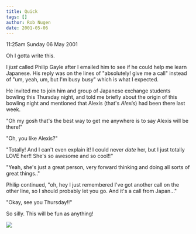 ```yaml
---
title: Quick
tags: []
author: Rob Nugen
date: 2001-05-06
---
```


<p class=date>11:25am Sunday 06 May 2001</p>

<p>Oh I gotta write this.</p>

<p>I <em>just</em> called Philip Gayle after I emailed
him to see if he could help me learn Japanese.  His
reply was on the lines of "absolutely!  give me a
call"  instead of "um, yeah, um, but I'm busy busy"
which is what I expected.</p>

<p>He invited me to join him and group of Japanese
exchange students bowling this Thursday night, and
told me briefly about the origin of this bowling night
and mentioned that Alexis (that's <em>Alexis</em>) had
been there last week.</p>

<p>"Oh my gosh that's the best way to get me anywhere
is to say Alexis will be there!"</em>

<p>"Oh, you like Alexis?"</p>

<p>"Totally!  And I can't even explain it!  I could
never <em>date</em> her, but I just totally LOVE her!!
 She's so awesome and so cool!!"</em>

<p>"Yeah, she's just a great person, very forward
thinking and doing all sorts of great things.."</p>

<p>Philip continued, "oh, hey I just remembered I've
got another call on the other line, so I should
probably let you go.  And it's a call from
Japan..."</p>

<p>"Okay, see you Thursday!!"</p>

<p>So silly.  This will be fun as anything!</p>

<p><img src="/images/rob/wL-ROB.gif"/></p>

